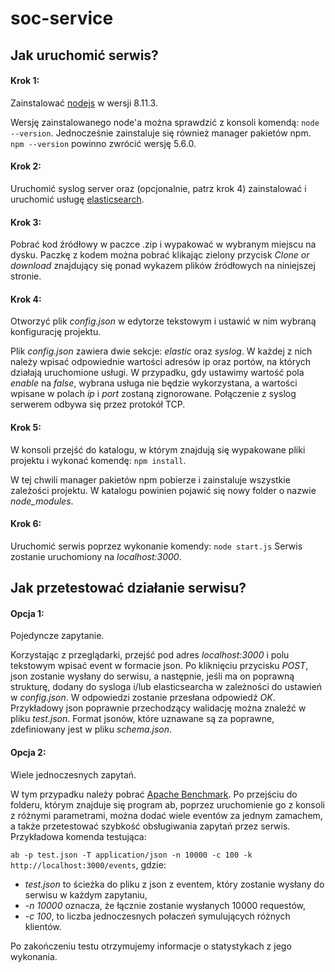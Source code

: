 # soc-service

## Jak uruchomić serwis?

#### Krok 1:
Zainstalować [nodejs](https://nodejs.org/en/) w wersji 8.11.3.

Wersję zainstalowanego node'a można sprawdzić z konsoli komendą:
```node --version```.
Jednocześnie zainstaluje się również manager pakietów npm. ```npm --version``` powinno zwrócić wersję 5.6.0.


#### Krok 2:
Uruchomić syslog server oraz (opcjonalnie, patrz krok 4) zainstalować i uruchomić usługę [elasticsearch](https://www.elastic.co/downloads/elasticsearch).



#### Krok 3:
Pobrać kod źródłowy w paczce .zip i wypakować w wybranym miejscu na dysku. Paczkę z kodem można pobrać klikając zielony przycisk *Clone or download* znajdujący się ponad wykazem plików źródłowych na niniejszej stronie.



#### Krok 4:
Otworzyć plik *config.json* w edytorze tekstowym i ustawić w nim wybraną konfigurację projektu. 

Plik *config.json* zawiera dwie sekcje: *elastic* oraz *syslog*. W każdej z nich należy wpisać odpowiednie wartości adresów ip oraz portów, na których działają uruchomione usługi. W przypadku, gdy ustawimy wartość pola *enable* na *false*, wybrana usługa nie będzie wykorzystana, a wartości wpisane w polach *ip* i *port* zostaną zignorowane. Połączenie z syslog serwerem odbywa się przez protokół TCP.



#### Krok 5:
W konsoli przejść do katalogu, w którym znajdują się wypakowane pliki projektu i wykonać komendę:
```npm install```.

W tej chwili manager pakietów npm pobierze i zainstaluje wszystkie zależości projektu. W katalogu powinien pojawić się nowy folder o nazwie *node_modules*.



#### Krok 6:
Uruchomić serwis poprzez wykonanie komendy:
```node start.js```
Serwis zostanie uruchomiony na *localhost:3000*.



## Jak przetestować działanie serwisu?

#### Opcja 1:
Pojedyncze zapytanie.


Korzystając z przeglądarki, przejść pod adres *localhost:3000* i polu tekstowym wpisać event w formacie json. Po kliknięciu przycisku *POST*, json zostanie wysłany do serwisu, a następnie, jeśli ma on poprawną strukturę, dodany do sysloga i/lub elasticsearcha w zależności do ustawień w *config.json*. W odpowiedzi zostanie przesłana odpowiedź *OK*. Przykładowy json poprawnie przechodzący walidację można znaleźć w pliku *test.json*. Format jsonów, które uznawane są za poprawne, zdefiniowany jest w pliku *schema.json*.



#### Opcja 2:
Wiele jednoczesnych zapytań.


W tym przypadku należy pobrać [Apache Benchmark](http://httpd.apache.org/docs/current/programs/ab.html). Po przejściu do folderu, którym znajduje się program ab, poprzez uruchomienie go z konsoli z różnymi parametrami, można dodać wiele eventów za jednym zamachem, a także przetestować szybkość obsługiwania zapytań przez serwis. Przykładowa komenda testująca:


```ab -p test.json -T application/json -n 10000 -c 100 -k http://localhost:3000/events```, gdzie: 
- *test.json* to ścieżka do pliku z json z eventem, który zostanie wysłany do serwisu w każdym zapytaniu,
- *-n 10000* oznacza, że łącznie zostanie wysłanych 10000 requestów,
- *-c 100*, to liczba jednoczesnych połaczeń symulujących różnych klientów.

Po zakończeniu testu otrzymujemy informacje o statystykach z jego wykonania.

